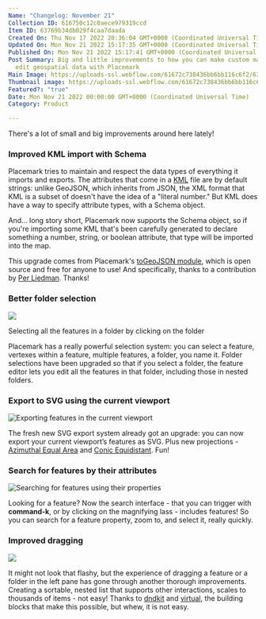 ```yaml
---
Name: "Changelog: November 21"
Collection ID: 616750c12c0aece979319ccd
Item ID: 63769b34db029f4caa7daada
Created On: Thu Nov 17 2022 20:36:04 GMT+0000 (Coordinated Universal Time)
Updated On: Mon Nov 21 2022 15:17:35 GMT+0000 (Coordinated Universal Time)
Published On: Mon Nov 21 2022 15:17:41 GMT+0000 (Coordinated Universal Time)
Post Summary: Big and little improvements to how you can make custom maps and
  edit geospatial data with Placemark
Main Image: https://uploads-ssl.webflow.com/61672c738436bb6bb116c6f2/637b9596aaccb8cc35125fad_Changelog%20-%20Nov%2021.png
Thumbnail image: https://uploads-ssl.webflow.com/61672c738436bb6bb116c6f2/637b9596aaccb8cc35125fad_Changelog%20-%20Nov%2021.png
Featured?: "true"
Date: Mon Nov 21 2022 00:00:00 GMT+0000 (Coordinated Universal Time)
Category: Product

---
```


There's a lot of small and big improvements around here lately!

### Improved KML import with Schema

Placemark tries to maintain and respect the data types of everything it imports and exports. The attributes that come in a [KML](/documentation/kml) file are by default strings: unlike GeoJSON, which inherits from JSON, the XML format that KML is a subset of doesn't have the idea of a "literal number." But KML does have a way to specify attribute types, with a Schema object.

And… long story short, Placemark now supports the Schema object, so if you're importing some KML that's been carefully generated to declare something a number, string, or boolean attribute, that type will be imported into the map.

This upgrade comes from Placemark's [toGeoJSON module](https://github.com/placemark/togeojson), which is open source and free for anyone to use! And specifically, thanks to a contribution by [Per Liedman](https://github.com/perliedman). Thanks!

### Better folder selection

![](https://uploads-ssl.webflow.com/61672c738436bb6bb116c6f2/63769b61ce670c56378e7d28_CleanShot%202022-11-17%20at%2015.36.35%402x.png)

Selecting all the features in a folder by clicking on the folder

Placemark has a really powerful selection system: you can select a feature, vertexes within a feature, multiple features, a folder, you name it. Folder selections have been upgraded so that if you select a folder, the feature editor lets you edit all the features in that folder, including those in nested folders.

### Export to SVG using the current viewport

![Exporting features in the current viewport](https://uploads-ssl.webflow.com/61672c738436bb6bb116c6f2/63769ba018ccbf5a09282051_CleanShot%202022-11-17%20at%2015.37.31%402x.png)

The fresh new SVG export system already got an upgrade: you can now export your current viewport’s features as SVG. Plus new projections - [Azimuthal Equal Area](https://en.wikipedia.org/wiki/Lambert_azimuthal_equal-area_projection) and [Conic Equidistant](https://en.wikipedia.org/wiki/Equidistant_conic_projection). Fun!

### Search for features by their attributes

![Searching for features using their properties](https://uploads-ssl.webflow.com/61672c738436bb6bb116c6f2/63769aeb986017625b131b8c_CleanShot%202022-11-17%20at%2015.34.03%402x.png)

Looking for a feature? Now the search interface - that you can trigger with **command-k**, or by clicking on the magnifying lass - includes features! So you can search for a feature property, zoom to, and select it, really quickly.

### Improved dragging

![](https://uploads-ssl.webflow.com/61672c738436bb6bb116c6f2/63769c50d4563f3eac07f247_CleanShot%202022-11-17%20at%2015.40.16%402x.png)

It might not look that flashy, but the experience of dragging a feature or a folder in the left pane has gone through another thorough improvements. Creating a sortable, nested list that supports other interactions, scales to thousands of items - not easy! Thanks to [dndkit](https://dndkit.com/) and [virtual](https://tanstack.com/virtual/v3), the building blocks that make this possible, but whew, it is not easy.
